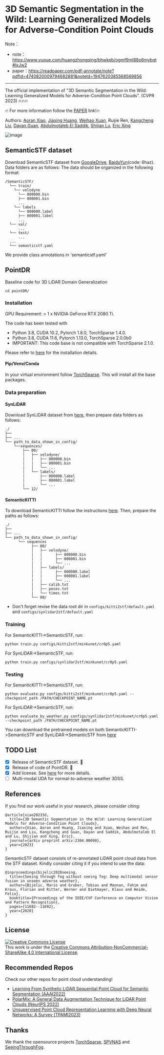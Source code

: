 # 3D Semantic Segmentation in the Wild: Learning Generalized Models for Adverse-Condition Point Clouds

Note：
* note：https://www.yuque.com/huangzhongqing/bhwkeb/ogmf9ml88o6mybqt#lxJw2
* paper：https://readpaper.com/pdf-annotate/note?pdfId=4740820009794682881&noteId=1947620385568569856





---

The official implementation of "3D Semantic Segmentation in the Wild: Learning Generalized Models for Adverse-Condition Point Clouds". (CVPR 2023) :fire::fire::fire:

:fire: For more information follow the [PAPER](https://arxiv.org/abs/2304.00690) link!:fire:
 
Authors: [Aoran Xiao](https://scholar.google.com/citations?user=yGKsEpAAAAAJ&hl=zh-EN), [Jiaxing Huang](https://scholar.google.com/citations?user=czirNcwAAAAJ&hl=zh-EN), [Weihao Xuan](https://scholar.google.com/citations?user=7e0W-2AAAAAJ&hl=en&authuser=1&oi=ao), Ruijie Ren, [Kangcheng Liu](https://scholar.google.com/citations?user=qq2aoesAAAAJ&hl=en), [Dayan Guan](https://scholar.google.com/citations?user=9jp9QAsAAAAJ&hl=zh-EN), [Abdulmotaleb El Saddik](https://scholar.google.ca/citations?user=VcOjgngAAAAJ&hl=en), [Shijian Lu](https://personal.ntu.edu.sg/shijian.lu/), [Eric Xing](https://scholar.google.ca/citations?user=5pKTRxEAAAAJ&hl=en&oi=ao)

![image](https://github.com/xiaoaoran/SemanticSTF/blob/master/Img/Picture1.png)

## SemanticSTF dataset
Download SemanticSTF dataset from [GoogleDrive](https://forms.gle/oBAkVJeFKNjpYgDA9), [BaiduYun](https://pan.baidu.com/s/10QqPZuzPclURZ6Niv1ch1g)(code: 6haz). Data folders are as follows:
The data should be organized in the following format:
```
/SemanticSTF/
  └── train/
    └── velodyne
      └── 000000.bin
      ├── 000001.bin
      ...
    └── labels
      └── 000000.label
      ├── 000001.label
      ...
  └── val/
      ...
  └── test/
      ...
  ...
  └── semanticstf.yaml
```
We provide class annotations in 'semanticstf.yaml'

## PointDR
Baseline code for 3D LiDAR Domain Generalization

``
cd pointDR/
``

### Installation

GPU Requirement: > 1 x NVIDIA GeForce RTX 2080 Ti.

The code has been tested with 
 - Python 3.8, CUDA 10.2, Pytorch 1.8.0, TorchSparse 1.4.0. 
 - Python 3.8, CUDA 11.6, Pytorch 1.13.0, TorchSparse 2.0.0b0
 - IMPORTANT: This code base is not compatible with TorchSparse 2.1.0.

Please refer to [here](docs/INSTALL.md) for the installation details.

#### Pip/Venv/Conda
In your virtual environment follow [TorchSparse](https://github.com/mit-han-lab/spvnas). This will install all the base packages.


### Data preparation

#### SynLiDAR
Download SynLiDAR dataset from [here](https://github.com/xiaoaoran/SynLiDAR), then prepare data folders as follows:
```
./
├── 
├── ...
└── path_to_data_shown_in_config/
    └──sequences/
        ├── 00/           
        │   ├── velodyne/	
        |   |	├── 000000.bin
        |   |	├── 000001.bin
        |   |	└── ...
        │   └── labels/ 
        |       ├── 000000.label
        |       ├── 000001.label
        |       └── ...
        └── 12/
```

#### SemanticKITTI
To download SemanticKITTI follow the instructions [here](http://www.semantic-kitti.org). Then, prepare the paths as follows:
```
./
├── 
├── ...
└── path_to_data_shown_in_config/
      └── sequences
            ├── 00/           
            │   ├── velodyne/	
            |   |	   ├── 000000.bin
            |   |	   ├── 000001.bin
            |   |	   └── ...
            │   ├── labels/ 
            |   |      ├── 000000.label
            |   |      ├── 000001.label
            |   |      └── ...
            |   ├── calib.txt
            |   ├── poses.txt
            |   └── times.txt
            └── 08/
```

- Don't forget revise the data root dir in  `configs/kitti2stf/default.yaml` and `configs/synlidar2stf/default.yaml`
### Training

For SemanticKITTI->SemanticSTF, run:
```
python train.py configs/kitti2stf/minkunet/cr0p5.yaml
```

For SynLiDAR->SemanticSTF, run:
```
python train.py configs/synlidar2stf/minkunet/cr0p5.yaml
```

### Testing

For SemanticKITTI->SemanticSTF, run:
```
python evaluate.py configs/kitti2stf/minkunet/cr0p5.yaml --checkpoint_path /PATH/CHECKPOINT_NAME.pt
```

For SynLiDAR->SemanticSTF, run:
``` 
python evaluate_by_weather.py configs/synlidar2stf/minkunet/cr0p5.yaml  --checkpoint_path /PATH/CHECKPOINT_NAME.pt
```

You can download the pretrained models on both SemanticKITTI->SemanticSTF and SynLiDAR->SemanticSTF from [here](https://drive.google.com/drive/folders/1GjmAAXMCPrGrCRgYffKNk4cLnG_kbODc?usp=sharing)

## TODO List

- [x] Release of SemanticSTF dataset. :rocket:
- [x] Release of code of PointDR. :rocket:
- [x] Add license. See [here](#license) for more details.
- [ ] Multi-modal UDA for normal-to-adverse weather 3DSS.

## References

If you find our work useful in your research, please consider citing:  
```
@article{xiao20233d,
  title={3D Semantic Segmentation in the Wild: Learning Generalized Models for Adverse-Condition Point Clouds},
  author={Xiao, Aoran and Huang, Jiaxing and Xuan, Weihao and Ren, Ruijie and Liu, Kangcheng and Guan, Dayan and Saddik, Abdulmotaleb El and Lu, Shijian and Xing, Eric},
  journal={arXiv preprint arXiv:2304.00690},
  year={2023}
}
```
SemanticSTF dataset consists of re-annotated LiDAR point cloud data from the STF dataset. Kindly consider citing it if you intend to use the data:
```
@inproceedings{bijelic2020seeing,
  title={Seeing through fog without seeing fog: Deep multimodal sensor fusion in unseen adverse weather},
  author={Bijelic, Mario and Gruber, Tobias and Mannan, Fahim and Kraus, Florian and Ritter, Werner and Dietmayer, Klaus and Heide, Felix},
  booktitle={Proceedings of the IEEE/CVF Conference on Computer Vision and Pattern Recognition},
  pages={11682--11692},
  year={2020}
}
```

## License
<a rel="license" href="http://creativecommons.org/licenses/by-nc-sa/4.0/"><img alt="Creative Commons License" style="border-width:0" src="https://i.creativecommons.org/l/by-nc-sa/4.0/80x15.png" /></a>
<br />
This work is under the <a rel="license" href="http://creativecommons.org/licenses/by-nc-sa/4.0/">Creative Commons Attribution-NonCommercial-ShareAlike 4.0 International License</a>.

## Recommended Repos
Check our other repos for point cloud understanding!
- [Learning From Synthetic LiDAR Sequential Point Cloud for Semantic Segmentation (AAAI2022)](https://github.com/xiaoaoran/SynLiDAR)
- [PolarMix: A General Data Augmentation Technique for LiDAR Point Clouds (NeurIPS 2022)](https://github.com/xiaoaoran/polarmix)
- [Unsupervised Point Cloud Representation Learning with Deep Neural Networks: A Survey (TPAMI2023)](https://github.com/xiaoaoran/3d_url_survey)

## Thanks
We thank the opensource projects [TorchSparse](https://github.com/mit-han-lab/torchsparse), [SPVNAS](https://github.com/mit-han-lab/spvnas) and [SeeingThroughFog](https://github.com/princeton-computational-imaging/SeeingThroughFog).